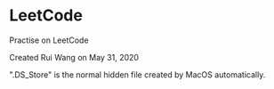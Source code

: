 # LeetCode
Practise on LeetCode

Created Rui Wang on May 31, 2020

".DS_Store" is the normal hidden file created by MacOS automatically.
